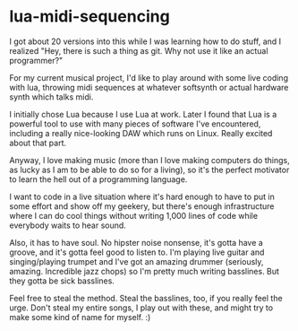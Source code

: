 lua-midi-sequencing
===================

I got about 20 versions into this while I was learning how to do stuff, and I
realized "Hey, there is such a thing as git. Why not use it like an actual 
programmer?"

For my current musical project, I'd like to play around with some live coding with lua, 
throwing midi sequences at whatever softsynth or actual hardware synth which talks midi.

I initially chose Lua because I use Lua at work. Later I found that Lua is a powerful 
tool to use with many pieces of software I've encountered, including a really nice-looking 
DAW which runs on Linux. Really excited about that part.

Anyway, I love making music (more than I love making computers do things, as lucky as I
am to be able to do so for a living), so it's the perfect motivator to learn the hell out
of a programming language.

I want to code in a live situation where it's hard enough to have to put in some effort 
and show off my geekery, but there's enough infrastructure where I can do cool things without
writing 1,000 lines of code while everybody waits to hear sound.

Also, it has to have soul. No hipster noise nonsense, it's gotta have a groove, and 
it's gotta feel good to listen to. I'm playing live guitar and singing/playing trumpet 
and I've got an amazing drummer (seriously, amazing. Incredible jazz chops) so I'm 
pretty much writing basslines. But they gotta be sick basslines.

Feel free to steal the method. Steal the basslines, too, if you really feel the urge.
Don't steal my entire songs, I play out with these, and might try to make some kind of
name for myself. :)
